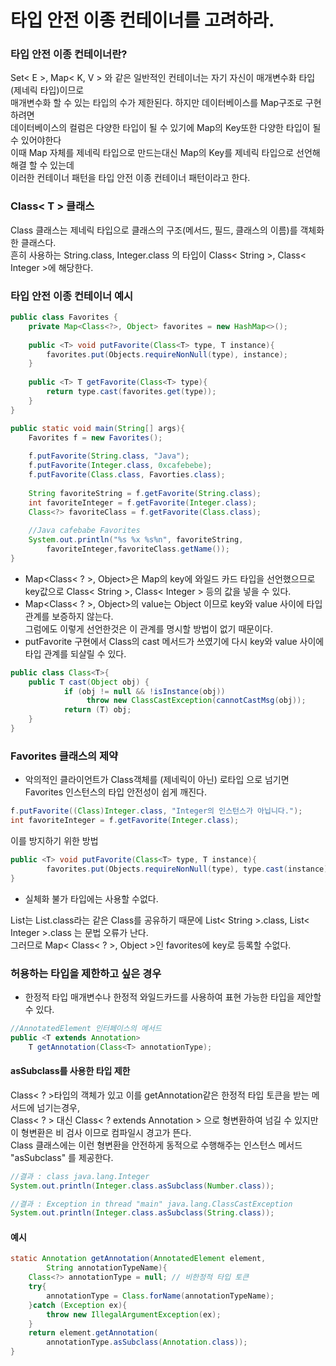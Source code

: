 # 타입 안전 이종 컨테이너를 고려하라.
### 타입 안전 이종 컨테이너란?
Set< E >, Map< K, V > 와 같은 일반적인 컨테이너는 자기 자신이 매개변수화 타입(제네릭 타입)이므로<br>
매개변수화 할 수 있는 타입의 수가 제한된다. 하지만 데이터베이스를 Map구조로 구현하려면<br>
데이터베이스의 컬럼은 다양한 타입이 될 수 있기에 Map의 Key또한 다양한 타입이 될 수 있어야한다<br>
이때 Map 자체를 제네릭 타입으로 만드는대신 Map의 Key를 제네릭 타입으로 선언해 해결 할 수 있는데<br>
이러한 컨테이너 패턴을 타입 안전 이종 컨테이너 패턴이라고 한다.

### Class< T > 클래스
Class 클래스는 제네릭 타입으로 클래스의 구조(메서드, 필드, 클래스의 이름)를 객체화 한 클래스다.<br>
흔히 사용하는 String.class, Integer.class 의 타입이 Class< String >, Class< Integer >에 해당한다.

### 타입 안전 이종 컨테이너 예시
````java
public class Favorites {
    private Map<Class<?>, Object> favorites = new HashMap<>();
    
    public <T> void putFavorite(Class<T> type, T instance){
        favorites.put(Objects.requireNonNull(type), instance);
    }
    
    public <T> T getFavorite(Class<T> type){
        return type.cast(favorites.get(type));
    }
}

public static void main(String[] args){
    Favorites f = new Favorites();
    
    f.putFavorite(String.class, "Java");
    f.putFavorite(Integer.class, 0xcafebebe);
    f.putFavorite(Class.class, Favorties.class);
    
    String favoriteString = f.getFavorite(String.class);
    int favoriteInteger = f.getFavorite(Integer.class);
    Class<?> favoriteClass = f.getFavorite(Class.class);
    
    //Java cafebabe Favorites
    System.out.println("%s %x %s%n", favoriteString,
        favoriteInteger,favoriteClass.getName());
}   
````
- Map<Class< ? >, Object>은 Map의 key에 와일드 카드 타입을 선언했으므로 <br>
key값으로 Class< String >, Class< Integer > 등의 값을 넣을 수 있다.
- Map<Class< ? >, Object>의 value는 Object 이므로 key와 value 사이에 타입 관계를 보증하지 않는다.<br>
그럼에도 이렇게 선언한것은 이 관계를 명시할 방법이 없기 때문이다.
- putFavorite 구현에서 Class의 cast 메서드가 쓰였기에 다시 key와 value 사이에 타입 관계를 되살릴 수 있다.

````java
public class Class<T>{
    public T cast(Object obj) {
            if (obj != null && !isInstance(obj))
                 throw new ClassCastException(cannotCastMsg(obj));
            return (T) obj;
    }
}
````
### Favorites 클래스의 제약
- 악의적인 클라이언트가 Class객체를 (제네릭이 아닌) 로타입 으로 넘기면 Favorites 인스턴스의 타입 안전성이 쉽게 깨진다.<br>
````java
f.putFavorite((Class)Integer.class, "Integer의 인스턴스가 아닙니다.");
int favoriteInteger = f.getFavorite(Integer.class);
```` 
이를 방지하기 위한 방법
````java
public <T> void putFavorite(Class<T> type, T instance){
        favorites.put(Objects.requireNonNull(type), type.cast(instance));
}
````

- 실체화 불가 타입에는 사용할 수없다.

List는 List.class라는 같은 Class를 공유하기 때문에 List< String >.class, List< Integer >.class 는 문법 오류가 난다.<br>
그러므로 Map< Class< ? >, Object >인 favorites에 key로 등록할 수없다.

### 허용하는 타입을 제한하고 싶은 경우
- 한정적 타입 매개변수나 한정적 와일드카드를 사용하여 표현 가능한 타입을 제안할 수 있다.

````java
//AnnotatedElement 인터페이스의 메서드
public <T extends Annotation>
    T getAnnotation(Class<T> annotationType);
````
#### asSubclass를 사용한 타입 제한
Class< ? >타입의 객체가 있고 이를 getAnnotation같은 한정적 타입 토큰을 받는 메서드에 넘기는경우,<br>
Class< ? > 대신 Class< ? extends Annotation > 으로 형변환하여 넘길 수 있지만 이 형변환은 비 검사 이므로 컴파일시 경고가 뜬다.<br>
Class 클래스에는 이런 형변환을 안전하게 동적으로 수행해주는 인스턴스 메서드 "asSubclass" 를 제공한다.
````java
//결과 : class java.lang.Integer
System.out.println(Integer.class.asSubclass(Number.class));

//결과 : Exception in thread "main" java.lang.ClassCastException
System.out.println(Integer.class.asSubclass(String.class));
````
#### 예시
````java
static Annotation getAnnotation(AnnotatedElement element, 
        String annotationTypeName){
    Class<?> annotationType = null; // 비한정적 타입 토큰
    try{
        annotationType = Class.forName(annotationTypeName);
    }catch (Exception ex){
        throw new IllegalArgumentException(ex);
    }
    return element.getAnnotation(
        annotationType.asSubclass(Annotation.class));
}
````

